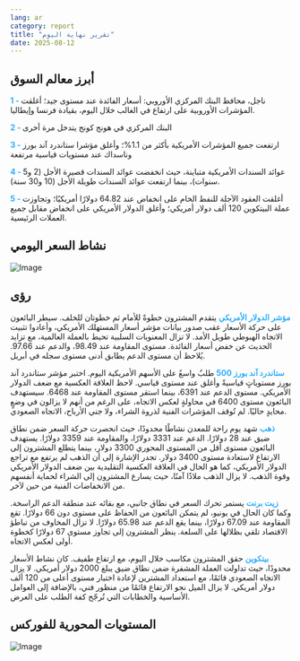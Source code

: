 ```yaml
---
lang: ar
category: report
title: "تقرير نهاية اليوم"
date: 2025-08-12
---
```



<h2>أبرز معالم السوق</h2>
<strong style="color: #2caef7;">1 - </strong> ناجل، محافظ البنك المركزي الأوروبي: أسعار الفائدة عند مستوى جيد؛ أغلقت المؤشرات الأوروبية على ارتفاع في الغالب خلال اليوم، بقيادة فرنسا وإيطاليا.

<strong style="color: #2caef7;">2 - </strong> البنك المركزي في هونج كونج يتدخل مرة أخرى

<strong style="color: #2caef7;">3 - </strong> ارتفعت جميع المؤشرات الأمريكية بأكثر من 1.1%؛ وأغلق مؤشرا ستاندرد آند بورز وناسداك عند مستويات قياسية مرتفعة

<strong style="color: #2caef7;">4 - </strong> عوائد السندات الأمريكية متباينة، حيث انخفضت عوائد السندات قصيرة الأجل (2 و5 سنوات)، بينما ارتفعت عوائد السندات طويلة الأجل (10 و30 سنة).

<strong style="color: #2caef7;">5 - </strong> أغلقت العقود الآجلة للنفط الخام على انخفاض عند 64.82 دولارًا أمريكيًا؛ وتجاوزت عملة البيتكوين 120 ألف دولار أمريكي؛ وأغلق الدولار الأمريكي على انخفاض مقابل جميع العملات الرئيسية.



<h2>نشاط السعر اليومي</h2>
<img src="https://markleighedu.github.io/img/Aug-2025/12-Aug-2025/price.jpg" alt="Image"/>

<h2>رؤى</h2>
<strong style="color: #2caef7;">مؤشر الدولار الأمريكي</strong> يتقدم المشترون خطوةً للأمام ثم خطوتان للخلف. سيطر البائعون على حركة الأسعار عقب صدور بيانات مؤشر أسعار المستهلك الأمريكي، وأعادوا تثبيت الاتجاه الهبوطي طويل الأمد. لا تزال المعنويات السلبية تحيط بالعملة العالمية، مع تزايد الحديث عن خفض أسعار الفائدة. مستوى المقاومة عند 98.49، والدعم عند 97.66. يُلاحظ أن مستوى الدعم يطابق أدنى مستوى سجله في أبريل.

<strong style="color: #2caef7;">ستاندرد آند بورز 500</strong> طلبٌ واسعٌ على الأسهم الأمريكية اليوم. اختبر مؤشر ستاندرد آند بورز مستوياتٍ قياسيةً وأغلق عند مستوى قياسي. لاحظ العلاقة العكسية مع ضعف الدولار الأمريكي. مستوى الدعم عند 6391، بينما استقر مستوى المقاومة عند 6468. سيستهدف البائعون مستوى 6400 في محاولةٍ لعكس الاتجاه، على الرغم من أنهم لا يزالون في وضعٍ محايدٍ حاليًا. لم تُوقف المؤشرات الفنية لذروة الشراء، ولا جني الأرباح، الاتجاه الصعودي.

<strong style="color: #2caef7;">ذهب</strong> شهد يوم راحة للمعدن نشاطًا محدودًا، حيث انحصرت حركة السعر ضمن نطاق ضيق عند 28 دولارًا. الدعم عند 3331 دولارًا، والمقاومة عند 3359 دولارًا. يستهدف البائعون مستوى أقل من المستوى المحوري 3300 دولار، بينما يتطلع المشترون إلى الارتفاع لاستعادة مستوى 3400 دولار. تجدر الإشارة إلى أن الذهب لم يرتفع مع تراجع الدولار الأمريكي، كما هو الحال في العلاقة العكسية التقليدية بين ضعف الدولار الأمريكي وقوة الذهب. لا يزال الذهب ملاذًا آمنًا، حيث يسارع المشترون إلى الشراء لحماية أنفسهم من الانخفاضات الفنية من حين لآخر.

<strong style="color: #2caef7;">زيت برنت</strong> يستمر تحرك السعر في نطاق جانبي، مع بقائه عند منطقة الدعم الراسخة. وكما كان الحال في يونيو، لم يتمكن البائعون من الحفاظ على مستوى دون 66 دولارًا. تقع المقاومة عند 67.09 دولارًا، بينما يقع الدعم عند 65.98 دولارًا. لا تزال المخاوف من تباطؤ الاقتصاد تلقي بظلالها على السلعة. ينظر المشترون إلى تجاوز مستوى 67 دولارًا كخطوة أولى لعكس الاتجاه.

<strong style="color: #2caef7;">بيتكوين</strong> حقق المشترون مكاسب خلال اليوم، مع ارتفاع طفيف. كان نشاط الأسعار محدودًا، حيث تداولت العملة المشفرة ضمن نطاق ضيق يبلغ 2000 دولار أمريكي. لا يزال الاتجاه الصعودي قائمًا، مع استعداد المشترين لإعادة اختبار مستوى أعلى من 120 ألف دولار أمريكي. لا يزال الميل نحو الارتفاع قائمًا من منظور فني، بالإضافة إلى العوامل الأساسية والخطابات التي تُرجّح كفة الطلب على العرض.



<h2>المستويات المحورية للفوركس</h2>
<img src="https://markleighedu.github.io/img/Aug-2025/12-Aug-2025/pivot.jpg" alt="Image"/>